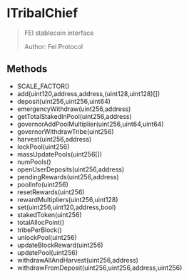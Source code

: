 # ITribalChief

> FEI stablecoin interface
> 
> Author: Fei Protocol

## Methods


 - SCALE_FACTOR()
 - add(uint120,address,address,(uint128,uint128)[])
 - deposit(uint256,uint256,uint64)
 - emergencyWithdraw(uint256,address)
 - getTotalStakedInPool(uint256,address)
 - governorAddPoolMultiplier(uint256,uint64,uint64)
 - governorWithdrawTribe(uint256)
 - harvest(uint256,address)
 - lockPool(uint256)
 - massUpdatePools(uint256[])
 - numPools()
 - openUserDeposits(uint256,address)
 - pendingRewards(uint256,address)
 - poolInfo(uint256)
 - resetRewards(uint256)
 - rewardMultipliers(uint256,uint128)
 - set(uint256,uint120,address,bool)
 - stakedToken(uint256)
 - totalAllocPoint()
 - tribePerBlock()
 - unlockPool(uint256)
 - updateBlockReward(uint256)
 - updatePool(uint256)
 - withdrawAllAndHarvest(uint256,address)
 - withdrawFromDeposit(uint256,uint256,address,uint256)
